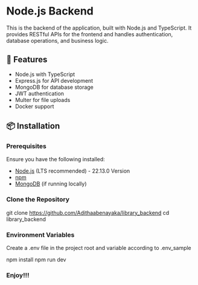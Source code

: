 # Node.js Backend

This is the backend of the application, built with Node.js and TypeScript. It provides RESTful APIs for the frontend and handles authentication, database operations, and business logic.

## 🚀 Features

- Node.js with TypeScript
- Express.js for API development
- MongoDB for database storage
- JWT authentication
- Multer for file uploads
- Docker support

## 📦 Installation

### Prerequisites

Ensure you have the following installed:

- [Node.js](https://nodejs.org/) (LTS recommended) - 22.13.0 Version
- [npm](https://www.npmjs.com/)
- [MongoDB](https://www.mongodb.com/) (if running locally)

### Clone the Repository


git clone https://github.com/Adithaabenayaka/library_backend
cd library_backend

### Environment Variables
Create a .env file in the project root and variable according to .env_sample

npm install
npm run dev 

### Enjoy!!!
###